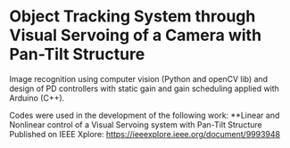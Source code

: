 # Object Tracking System through Visual Servoing of a Camera with Pan-Tilt Structure

Image recognition using computer vision (Python and openCV lib) and design of PD controllers with static gain and gain scheduling applied with Arduino (C++).

Codes were used in the development of the following work:
**Linear and Nonlinear control of a Visual Servoing system with Pan-Tilt Structure
Published on IEEE Xplore: https://ieeexplore.ieee.org/document/9993948
